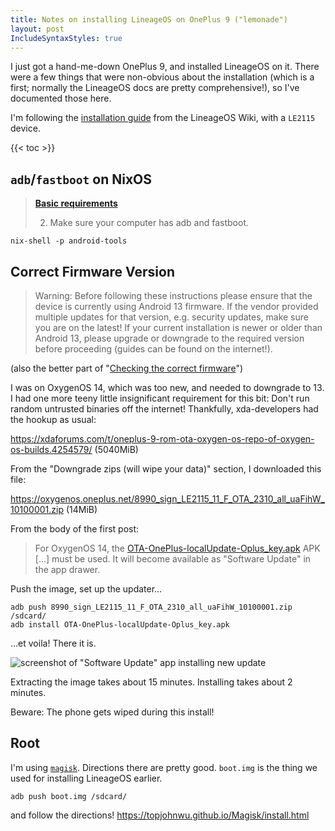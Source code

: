 ```yaml
---
title: Notes on installing LineageOS on OnePlus 9 ("lemonade")
layout: post
IncludeSyntaxStyles: true
---
```


I just got a hand-me-down OnePlus 9, and installed LineageOS on it. There were
a few things that were non-obvious about the installation (which is a first;
normally the LineageOS docs are pretty comprehensive!), so I've documented those
here.

<!--more-->

I'm following the
[installation guide](https://wiki.lineageos.org/devices/lemonade/install/)
from the LineageOS Wiki, with a `LE2115` device.

{{< toc >}}

## `adb`/`fastboot` on NixOS

> **[Basic requirements](https://wiki.lineageos.org/devices/lemonade/install/#basic-requirements)**
>
> 2. Make sure your computer has adb and fastboot.

```shell
nix-shell -p android-tools
```

## Correct Firmware Version

> Warning: Before following these instructions please ensure that the device is
> currently using Android 13 firmware. If the vendor provided multiple updates
> for that version, e.g. security updates, make sure you are on the latest! If
> your current installation is newer or older than Android 13, please upgrade or
> downgrade to the required version before proceeding (guides can be found on
> the internet!).

(also the better part of
"[Checking the correct firmware](https://wiki.lineageos.org/devices/lemonade/install/#checking-the-correct-firmware)")

I was on OxygenOS 14, which was too new, and needed to downgrade to 13. I had
one more teeny little insignificant requirement for this bit: Don't run random
untrusted binaries off the internet! Thankfully, xda-developers had the hookup
as usual:

https://xdaforums.com/t/oneplus-9-rom-ota-oxygen-os-repo-of-oxygen-os-builds.4254579/ (5040MiB)

From the "Downgrade zips (will wipe your data)" section, I downloaded this file:

https://oxygenos.oneplus.net/8990_sign_LE2115_11_F_OTA_2310_all_uaFihW_10100001.zip (14MiB)

From the body of the first post:

> For OxygenOS 14, the
> [OTA-OnePlus-localUpdate-Oplus_key.apk](https://oxygenos.oneplus.net/OTA-OnePlus-localUpdate-Oplus_key.apk)
> APK […] must be used. It will become available as "Software Update" in the app
> drawer.

Push the image, set up the updater…

```shell
adb push 8990_sign_LE2115_11_F_OTA_2310_all_uaFihW_10100001.zip /sdcard/
adb install OTA-OnePlus-localUpdate-Oplus_key.apk
```

…et voila! There it is.

<img src="install-lineageos-on-lemonade/screenshot.png" alt='screenshot of "Software Update" app installing new update' style="max-height: 600px;">

Extracting the image takes about 15 minutes. Installing takes about 2 minutes.

Beware: The phone gets wiped during this install!

## Root

I'm using [`magisk`](https://github.com/topjohnwu/Magisk). Directions there are
pretty good. `boot.img` is the thing we used for installing LineageOS earlier.

```shell
adb push boot.img /sdcard/
```

and follow the directions! https://topjohnwu.github.io/Magisk/install.html
